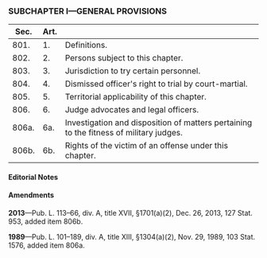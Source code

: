 ### SUBCHAPTER I—GENERAL PROVISIONS ###

|Sec. |Art.|                                                                                      |
|-----|----|--------------------------------------------------------------------------------------|
|801. | 1. |                                     Definitions.                                     |
|802. | 2. |                           Persons subject to this chapter.                           |
|803. | 3. |                        Jurisdiction to try certain personnel.                        |
|804. | 4. |                 Dismissed officer's right to trial by court-martial.                 |
|805. | 5. |                      Territorial applicability of this chapter.                      |
|806. | 6. |                         Judge advocates and legal officers.                          |
|806a.|6a. |Investigation and disposition of matters pertaining to the fitness of military judges.|
|806b.|6b. |                Rights of the victim of an offense under this chapter.                |

#### **Editorial Notes** ####

#### Amendments ####

**2013**—Pub. L. 113–66, div. A, title XVII, §1701(a)(2), Dec. 26, 2013, 127 Stat. 953, added item 806b.

**1989**—Pub. L. 101–189, div. A, title XIII, §1304(a)(2), Nov. 29, 1989, 103 Stat. 1576, added item 806a.